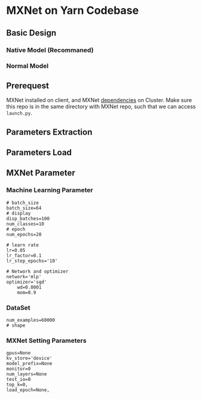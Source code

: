 # MXNet on Yarn Codebase

## Basic Design

### Native Model (Recommaned)

### Normal Model

## Prerequest

MXNet installed on client, and MXNet [dependencies]() on Cluster. Make sure this repo is in the same directory with MXNet repo, such that we can access `launch.py`.

## Parameters Extraction

## Parameters Load


## MXNet Parameter
### Machine Learning Parameter

    # batch_size
    batch_size=64
    # display
    disp_batches=100
    num_classes=10
    # epoch
    num_epochs=20
    
    # learn rate
    lr=0.05
    lr_factor=0.1
    lr_step_epochs='10'
    
    # Network and optimizer
    network='mlp'
    optimizer='sgd'
        wd=0.0001
        mom=0.9

### DataSet

    num_examples=60000
    # shape

### MXNet Setting Parameters

    gpus=None
    kv_store='device'
    model_prefix=None
    monitor=0
    num_layers=None
    test_io=0
    top_k=0, 
    load_epoch=None, 
